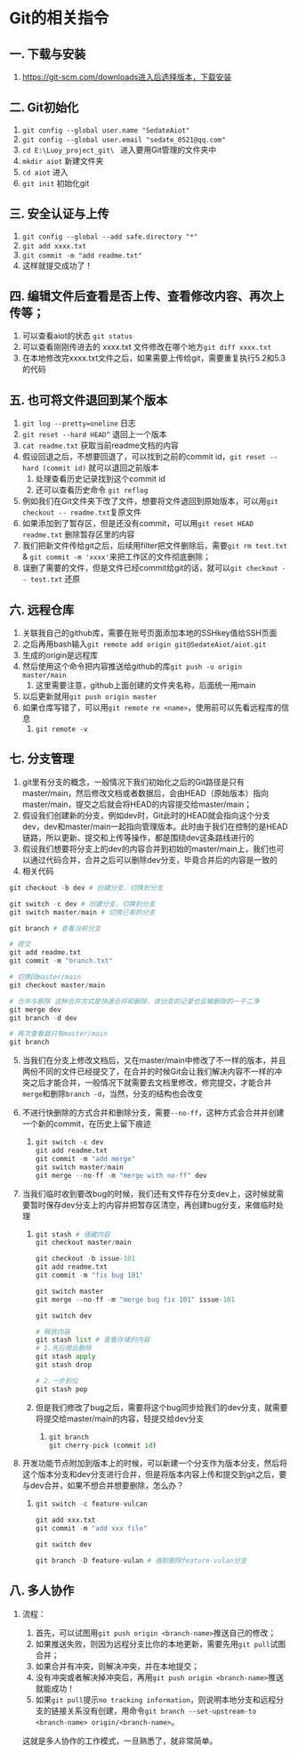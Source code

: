 # Git的相关指令

## 一. 下载与安装

1. https://git-scm.com/downloads进入后选择版本，下载安装

## 二. Git初始化

1. `git config --global user.name "SedateAiot"`
2. `git config --global user.email "sedate_0521@qq.com"`
3. `cd E:\Luoy_project_git\ ` 进入要用Git管理的文件夹中
4. `mkdir aiot`  新建文件夹
5. `cd aiot`  进入
6. `git init` 初始化git

## 三. 安全认证与上传

1. `git config --global --add safe.directory "*"`
2. `git add xxxx.txt`
3. `git commit -m "add readme.txt"`
4. 这样就提交成功了！

## 四. 编辑文件后查看是否上传、查看修改内容、再次上传等；

1. 可以查看aiot的状态 `git status`
2. 可以查看刚刚传进去的 xxxx.txt 文件修改在哪个地方`git diff xxxx.txt`
3. 在本地修改完xxxx.txt文件之后，如果需要上传给git，需要重复执行5.2和5.3的代码

## 五. 也可将文件退回到某个版本

1. `git log --pretty=oneline` 日志
2. `git reset --hard HEAD^` 退回上一个版本
3. `cat readme.txt` 获取当前readme文档的内容
4. 假设回退之后，不想要回退了，可以找到之前的commit id，`git reset --hard (commit id)` 就可以退回之前版本
   1. 处理查看历史记录找到这个commit id
   2. 还可以查看历史命令 `git reflog`
5. 例如我们在Git文件夹下改了文件，想要将文件退回到原始版本，可以用`git checkout -- readme.txt`复原文件
6. 如果添加到了暂存区，但是还没有commit，可以用`git reset HEAD readme.txt`  删除暂存区里的内容
7. 我们把新文件传给git之后，后续用filter把文件删除后，需要`git rm test.txt` & `git commit -m 'xxxx'`来把工作区的文件彻底删除；
8. 误删了需要的文件，但是文件已经commit给git的话，就可以`git checkout -- test.txt` 还原

## 六. 远程仓库

1. 关联我自己的github库，需要在账号页面添加本地的SSHkey值给SSH页面
2. 之后再用bash输入`git remote add origin git@SedateAiot/aiot.git`
3. 生成的origin是远程库
4. 然后使用这个命令把内容推送给github的库`git push -u origin master/main`
   1. 这里需要注意，github上面创建的文件夹名称，后面统一用main
5. 以后更新就用`git push origin master`
6. 如果仓库写错了，可以用`git remote re <name>`，使用前可以先看远程库的信息
   1. `git remote -v`

## 七. 分支管理

1. git里有分支的概念，一般情况下我们初始化之后的Git路径是只有master/main，然后修改文档或者数据后，会由HEAD（原始版本）指向master/main，提交之后就会将HEAD的内容提交给master/main；
2. 假设我们创建新的分支，例如dev时，Git此时的HEAD就会指向这个分支dev，dev和master/main一起指向管理版本。此时由于我们在控制的是HEAD链路，所以更新、提交和上传等操作，都是围绕dev这条路线进行的
3. 假设我们想要将分支上的dev的内容合并到初始的master/main上，我们也可以通过代码合并，合并之后可以删除dev分支，毕竟合并后的内容是一致的
4. 相关代码

```python
git checkout -b dev # 创建分支，切换到分支

git switch -c dev # 创建分支，切换到分支
git switch master/main # 切换已有的分支

git branch # 查看当前分支

# 提交
git add readme.txt
git commit -m "branch.txt" 

# 切换回master/main
git checkout master/main

# 合并与删除 这种合并方式是快速合并和删除，该分支的记录也会被删除的一干二净
git merge dev
git branch -d dev

# 再次查看就只有master/main
git branch
```

5. 当我们在分支上修改文档后，又在master/main中修改了不一样的版本，并且两份不同的文件已经提交了，在合并的时候Git会让我们解决内容不一样的冲突之后才能合并，一般情况下就需要去文档里修改，修完提交，才能合并`merge`和删除`branch -d`，当然，分支的结构也会改变

6. 不进行快删除的方式合并和删除分支，需要`--no-ff`，这种方式会合并并创建一个新的commit，在历史上留下痕迹

   1. ```python
      git switch -c dev
      git add readme.txt
      git commit -m "add merge"
      git switch master/main
      git merge --no-ff -m "merge with no-ff" dev
      ```

7. 当我们临时收到要改bug的时候，我们还有文件存在分支dev上，这时候就需要暂时保存dev分支上的内容并把暂存区清空，再创建bug分支，来做临时处理

   1. ```python
      git stash # 储藏内容
      git checkout master/main
      
      git checkout -b issue-101
      git add readme.txt
      git commit -m "fix bug 101"
      
      git switch master
      git merge --no-ff -m "merge bug fix 101" issue-101
      
      git switch dev
      
      # 释放内容
      git stash list # 查看存储的内容
      # 1.先应用后删除
      git stash apply
      git stash drop
      
      # 2.一步到位
      git stash pop
      
      ```

   2. 但是我们修改了bug之后，需要将这个bug同步给我们的dev分支，就需要将提交给master/main的内容，轻提交给dev分支

      1. ```python
         git branch
         git cherry-pick (commit id)
         ```

8. 开发功能节点附加到版本上的时候，可以新建一个分支作为版本分支，然后将这个版本分支和dev分支进行合并，但是将版本内容上传和提交到git之后，要与dev合并，如果不想合并想要删除，怎么办？

   1. ```python
      git switch -c feature-vulcan
      
      git add xxx.txt
      git commit -m "add xxx file"
      
      git switch dev
      
      git branch -D feature-vulan # 强制删除feature-vulan分支
      ```

## 八. 多人协作

1. 流程：

   1. 首先，可以试图用`git push origin <branch-name>`推送自己的修改；
   2. 如果推送失败，则因为远程分支比你的本地更新，需要先用`git pull`试图合并；
   3. 如果合并有冲突，则解决冲突，并在本地提交；
   4. 没有冲突或者解决掉冲突后，再用`git push origin <branch-name>`推送就能成功！
   5. 如果`git pull`提示`no tracking information`，则说明本地分支和远程分支的链接关系没有创建，用命令`git branch --set-upstream-to <branch-name> origin/<branch-name>`。

   这就是多人协作的工作模式，一旦熟悉了，就非常简单。

   